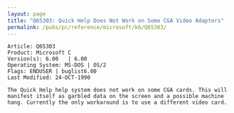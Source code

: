 ```yaml
---
layout: page
title: "Q65303: Quick Help Does Not Work on Some CGA Video Adapters"
permalink: /pubs/pc/reference/microsoft/kb/Q65303/
---
```


	Article: Q65303
	Product: Microsoft C
	Version(s): 6.00   | 6.00
	Operating System: MS-DOS | OS/2
	Flags: ENDUSER | buglist6.00
	Last Modified: 24-OCT-1990
	
	The Quick Help help system does not work on some CGA cards. This will
	manifest itself as garbled data on the screen and a possible machine
	hang. Currently the only workaround is to use a different video card.
